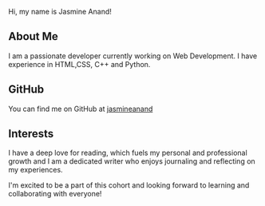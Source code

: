 Hi, my name is Jasmine Anand!

## About Me
I am a passionate developer currently working on Web Development. I have experience in HTML,CSS, C++ and Python.

## GitHub
You can find me on GitHub at [jasmineanand](https://github.com/jasmineanand)

## Interests
I have a deep love for reading, which fuels my personal and professional growth and I am a dedicated writer who enjoys journaling and reflecting on my experiences.

I'm excited to be a part of this cohort and looking forward to learning and collaborating with everyone!
